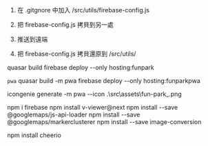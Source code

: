 <script
      async
      defer
      src="https://maps.googleapis.com/maps/api/js?key=AIzaSyBIp6u_X-pnki-DLedgYWMPQskFSIrstaE&libraries=places"
    ></script>


1. 在 .gitgnore 中加入
/src/utils/firebase-config.js

2. 把 firebase-config.js 拷貝到另一處
3. 推送到遠端
4. 把 firebase-config.js 拷貝還原到 /src/utils/




quasar build
firebase deploy --only hosting:funpark


```pwa```
quasar build -m pwa
firebase deploy --only hosting:funparkpwa

icongenie generate -m pwa --icon .\src\assets\fun-park_.png




npm i firebase
npm install v-viewer@next
npm install --save @googlemaps/js-api-loader
npm install --save @googlemaps/markerclusterer
npm install --save image-conversion


npm install cheerio


